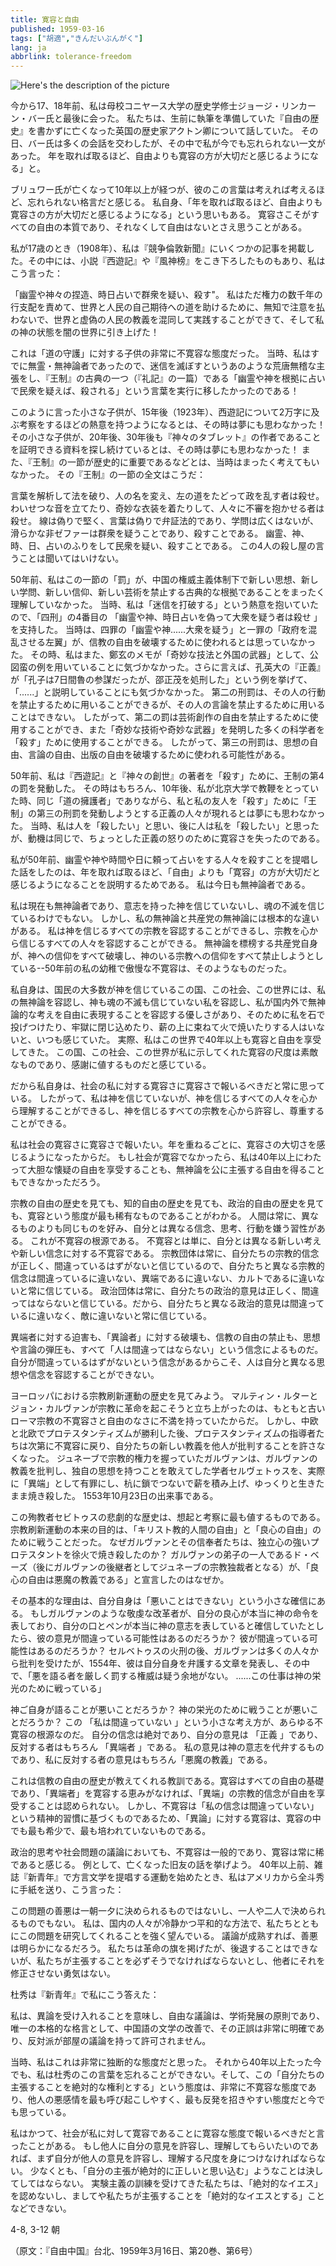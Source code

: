 ```yaml
---
title: 寛容と自由
published: 1959-03-16
tags: ["胡適","きんだいぶんがく"]
lang: ja
abbrlink: tolerance-freedom
---
```


![Here's the description of the picture](https://image.radishzz.cc/picsmaller/02.webp)

今から17、18年前、私は母校コニヤース大学の歴史学修士ジョージ・リンカーン・バー氏と最後に会った。 私たちは、生前に執筆を準備していた『自由の歴史』を書かずに亡くなった英国の歴史家アクトン卿について話していた。 その日、バー氏は多くの会話を交わしたが、その中で私が今でも忘れられない一文があった。 年を取れば取るほど、自由よりも寛容の方が大切だと感じるようになる」と。

ブリュワー氏が亡くなって10年以上が経つが、彼のこの言葉は考えれば考えるほど、忘れられない格言だと感じる。 私自身、「年を取れば取るほど、自由よりも寛容さの方が大切だと感じるようになる」という思いもある。 寛容さこそがすべての自由の本質であり、それなくして自由はないとさえ思うことがある。

私が17歳のとき（1908年）、私は『競争倫敦新聞』にいくつかの記事を掲載した。その中には、小説『西遊記』や『風神榜』をこき下ろしたものもあり、私はこう言った：

「幽霊や神々の捏造、時日占いで群衆を疑い、殺す"。 私はただ権力の数千年の行支配を責めて、世界と人民の自己期待への道を助けるために、無知で注意を払わないで、世界と虚偽の人民の教義を混同して実践することができて、そして私の神の状態を闇の世界に引き上げた！

これは「道の守護」に対する子供の非常に不寛容な態度だった。 当時、私はすでに無霊・無神論者であったので、迷信を滅ぼすというあのような荒唐無稽な主張をし、『王制』の古典の一つ（『礼記』の一篇）である「幽霊や神を根拠に占いで民衆を疑えば、殺される」という言葉を実行に移したかったのである！

このように言った小さな子供が、15年後（1923年）、西遊記について2万字に及ぶ考察をするほどの熱意を持つようになるとは、その時は夢にも思わなかった！ その小さな子供が、20年後、30年後も『神々のタブレット』の作者であることを証明できる資料を探し続けているとは、その時は夢にも思わなかった！ また、『王制』の一節が歴史的に重要であるなどとは、当時はまったく考えてもいなかった。 その『王制』の一節の全文はこうだ：

言葉を解析して法を破り、人の名を変え、左の道をたどって政を乱す者は殺せ。 わいせつな音を立てたり、奇妙な衣装を着たりして、人々に不審を抱かせる者は殺せ。 線は偽りで堅く、言葉は偽りで弁証法的であり、学問は広くはないが、滑らかな非ゼファーは群衆を疑うことであり、殺すことである。 幽霊、神、時、日、占いのふりをして民衆を疑い、殺すことである。 この4人の殺し屋の言うことは聞いてはいけない。

50年前、私はこの一節の「罰」が、中国の権威主義体制下で新しい思想、新しい学問、新しい信仰、新しい芸術を禁止する古典的な根拠であることをまったく理解していなかった。 当時、私は「迷信を打破する」という熱意を抱いていたので、「四刑」の4番目の 「幽霊や神、時日占いを偽って大衆を疑う者は殺せ 」を支持した。 当時は、四罪の「幽霊や神......大衆を疑う」と一罪の「政府を混乱させる左翼」が、信教の自由を破壊するために使われるとは思っていなかった。 その時、私はまた、鄭玄のメモが「奇妙な技法と外国の武器」として、公図蛮の例を用いていることに気づかなかった。さらに言えば、孔英大の『正義』が「孔子は7日間魯の参謀だったが、邵正茂を処刑した」という例を挙げて、「......」と説明していることにも気づかなかった。 第二の刑罰は、その人の行動を禁止するために用いることができるが、その人の言論を禁止するために用いることはできない。 したがって、第二の罰は芸術創作の自由を禁止するために使用することができ、また「奇妙な技術や奇妙な武器」を発明した多くの科学者を「殺す」ために使用することができる。 したがって、第三の刑罰は、思想の自由、言論の自由、出版の自由を破壊するために使われる可能性がある。

50年前、私は『西遊記』と『神々の創世』の著者を「殺す」ために、王制の第4の罰を発動した。 その時はもちろん、10年後、私が北京大学で教鞭をとっていた時、同じ「道の擁護者」でありながら、私と私の友人を「殺す」ために「王制」の第三の刑罰を発動しようとする正義の人々が現れるとは夢にも思わなかった。 当時、私は人を「殺したい」と思い、後に人は私を「殺したい」と思ったが、動機は同じで、ちょっとした正義の怒りのために寛容さを失ったのである。

私が50年前、幽霊や神や時間や日に頼って占いをする人々を殺すことを提唱した話をしたのは、年を取れば取るほど、「自由」よりも「寛容」の方が大切だと感じるようになることを説明するためである。 私は今日も無神論者である。

私は現在も無神論者であり、意志を持った神を信じていないし、魂の不滅を信じているわけでもない。 しかし、私の無神論と共産党の無神論には根本的な違いがある。 私は神を信じるすべての宗教を容認することができるし、宗教を心から信じるすべての人々を容認することができる。 無神論を標榜する共産党自身が、神への信仰をすべて破壊し、神のいる宗教への信仰をすべて禁止しようとしている--50年前の私の幼稚で傲慢な不寛容は、そのようなものだった。

私自身は、国民の大多数が神を信じているこの国、この社会、この世界には、私の無神論を容認し、神も魂の不滅も信じていない私を容認し、私が国内外で無神論的な考えを自由に表現することを容認する優しさがあり、そのために私を石で投げつけたり、牢獄に閉じ込めたり、薪の上に束ねて火で焼いたりする人はいないと、いつも感じていた。 実際、私はこの世界で40年以上も寛容と自由を享受してきた。 この国、この社会、この世界が私に示してくれた寛容の尺度は素敵なものであり、感謝に値するものだと感じている。

だから私自身は、社会の私に対する寛容さに寛容さで報いるべきだと常に思っている。 したがって、私は神を信じていないが、神を信じるすべての人々を心から理解することができるし、神を信じるすべての宗教を心から許容し、尊重することができる。

私は社会の寛容さに寛容さで報いたい。年を重ねるごとに、寛容さの大切さを感じるようになったからだ。 もし社会が寛容でなかったら、私は40年以上にわたって大胆な懐疑の自由を享受することも、無神論を公に主張する自由を得ることもできなかっただろう。

宗教の自由の歴史を見ても、知的自由の歴史を見ても、政治的自由の歴史を見ても、寛容という態度が最も稀有なものであることがわかる。 人間は常に、異なるものよりも同じものを好み、自分とは異なる信念、思考、行動を嫌う習性がある。 これが不寛容の根源である。 不寛容とは単に、自分とは異なる新しい考えや新しい信念に対する不寛容である。 宗教団体は常に、自分たちの宗教的信念が正しく、間違っているはずがないと信じているので、自分たちと異なる宗教的信念は間違っているに違いない、異端であるに違いない、カルトであるに違いないと常に信じている。 政治団体は常に、自分たちの政治的意見は正しく、間違ってはならないと信じている。だから、自分たちと異なる政治的意見は間違っているに違いなく、敵に違いないと常に信じている。

異端者に対する迫害も、「異論者」に対する破壊も、信教の自由の禁止も、思想や言論の弾圧も、すべて「人は間違ってはならない」という信念によるものだ。 自分が間違っているはずがないという信念があるからこそ、人は自分と異なる思想や信念を容認することができない。

ヨーロッパにおける宗教刷新運動の歴史を見てみよう。 マルティン・ルターとジョン・カルヴァンが宗教に革命を起こそうと立ち上がったのは、もともと古いローマ宗教の不寛容さと自由のなさに不満を持っていたからだ。 しかし、中欧と北欧でプロテスタンティズムが勝利した後、プロテスタンティズムの指導者たちは次第に不寛容に戻り、自分たちの新しい教義を他人が批判することを許さなくなった。 ジュネーブで宗教的権力を握っていたガルヴァンは、ガルヴァンの教義を批判し、独自の思想を持つことを敢えてした学者セルヴェトゥスを、実際に「異端」として有罪にし、杭に鎖でつないで薪を積み上げ、ゆっくりと生きたまま焼き殺した。 1553年10月23日の出来事である。

この殉教者セビトゥスの悲劇的な歴史は、想起と考察に最も値するものである。 宗教刷新運動の本来の目的は、「キリスト教的人間の自由」と「良心の自由」のために戦うことだった。 なぜガルヴァンとその信奉者たちは、独立心の強いプロテスタントを徐火で焼き殺したのか？ ガルヴァンの弟子の一人であるド・ベーズ（後にガルヴァンの後継者としてジュネーブの宗教独裁者となる）が、「良心の自由は悪魔の教義である」と宣言したのはなぜか。

その基本的な理由は、自分自身は「悪いことはできない」という小さな確信にある。 もしガルヴァンのような敬虔な改革者が、自分の良心が本当に神の命令を表しており、自分の口とペンが本当に神の意志を表していると確信していたとしたら、彼の意見が間違っている可能性はあるのだろうか？ 彼が間違っている可能性はあるのだろうか？ セルベトゥスの火刑の後、ガルヴァンは多くの人々から批判を受けたが、1554年、彼は自分自身を弁護する文章を発表し、その中で、「悪を語る者を厳しく罰する権威は疑う余地がない。 ......この仕事は神の栄光のために戦っている」

神ご自身が語ることが悪いことだろうか？ 神の栄光のために戦うことが悪いことだろうか？ この 「私は間違っていない 」という小さな考え方が、あらゆる不寛容の根源なのだ。 自分の信念は絶対であり、自分の意見は 「正義 」であり、反対する者はもちろん 「異端者 」である。 私の意見は神の意志を代弁するものであり、私に反対する者の意見はもちろん「悪魔の教義」である。

これは信教の自由の歴史が教えてくれる教訓である。寛容はすべての自由の基礎であり、「異端者」を寛容する恵みがなければ、「異端」の宗教的信念が自由を享受することは認められない。 しかし、不寛容は「私の信念は間違っていない」という精神的習慣に基づくものであるため、「異論」に対する寛容は、寛容の中でも最も希少で、最も培われていないものである。

政治的思考や社会問題の議論においても、不寛容は一般的であり、寛容は常に稀であると感じる。 例として、亡くなった旧友の話を挙げよう。 40年以上前、雑誌『新青年』で方言文学を提唱する運動を始めたとき、私はアメリカから全斗秀に手紙を送り、こう言った：

この問題の善悪は一朝一夕に決められるものではないし、一人や二人で決められるものでもない。 私は、国内の人々が冷静かつ平和的な方法で、私たちとともにこの問題を研究してくれることを強く望んでいる。 議論が成熟すれば、善悪は明らかになるだろう。 私たちは革命の旗を掲げたが、後退することはできないが、私たちが主張することを必ずそうでなければならないとし、他者にそれを修正させない勇気はない。

杜秀は『新青年』で私にこう答えた：

私は、異論を受け入れることを意味し、自由な議論は、学術発展の原則であり、唯一の本格的な格言として、中国語の文学の改善で、その正誤は非常に明確であり、反対派が部屋の議論を持って許可されません。

当時、私はこれは非常に独断的な態度だと思った。 それから40年以上たった今でも、私は杜秀のこの言葉を忘れることができない。そして、この「自分たちの主張することを絶対的な権利とする」という態度は、非常に不寛容な態度であり、他人の悪感情を最も呼び起こしやすく、最も反発を招きやすい態度だと今でも思っている。

私はかつて、社会が私に対して寛容であることに寛容な態度で報いるべきだと言ったことがある。 もし他人に自分の意見を許容し、理解してもらいたいのであれば、まず自分が他人の意見を許容し、理解する尺度を身につけなければならない。 少なくとも、「自分の主張が絶対的に正しいと思い込む」ようなことは決してしてはならない。 実験主義の訓練を受けてきた私たちは、「絶対的なイエス」を認めないし、ましてや私たちが主張することを「絶対的なイエスとする」ことなどできない。

4-8, 3-12 朝

（原文：『自由中国』台北、1959年3月16日、第20巻、第6号）

